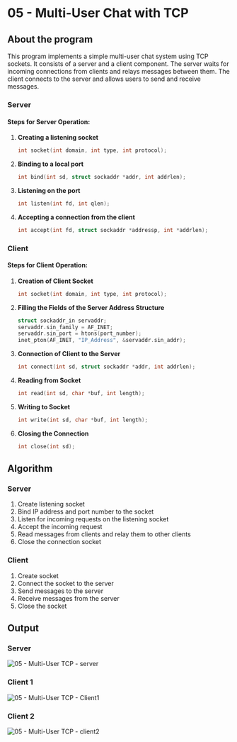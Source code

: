 # 05 - Multi-User Chat with TCP

## About the program

This program implements a simple multi-user chat system using TCP sockets. It consists of a server and a client component. The server waits for incoming connections from clients and relays messages between them. The client connects to the server and allows users to send and receive messages.

### Server

#### Steps for Server Operation:

1. **Creating a listening socket**

   ```c
   int socket(int domain, int type, int protocol);
   ```

2. **Binding to a local port**

   ```c
   int bind(int sd, struct sockaddr *addr, int addrlen);
   ```

3. **Listening on the port**

   ```c
   int listen(int fd, int qlen);
   ```

4. **Accepting a connection from the client**

   ```c
   int accept(int fd, struct sockaddr *addressp, int *addrlen);
   ```

### Client

#### Steps for Client Operation:

1. **Creation of Client Socket**

   ```c
   int socket(int domain, int type, int protocol);
   ```

2. **Filling the Fields of the Server Address Structure**

   ```c
   struct sockaddr_in servaddr;
   servaddr.sin_family = AF_INET;
   servaddr.sin_port = htons(port_number);
   inet_pton(AF_INET, "IP_Address", &servaddr.sin_addr);
   ```

3. **Connection of Client to the Server**

   ```c
   int connect(int sd, struct sockaddr *addr, int addrlen);
   ```

4. **Reading from Socket**

   ```c
   int read(int sd, char *buf, int length);
   ```

5. **Writing to Socket**

   ```c
   int write(int sd, char *buf, int length);
   ```

6. **Closing the Connection**

   ```c
   int close(int sd);
   ```

## Algorithm

### Server

1. Create listening socket
2. Bind IP address and port number to the socket
3. Listen for incoming requests on the listening socket
4. Accept the incoming request
5. Read messages from clients and relay them to other clients
6. Close the connection socket

### Client

1. Create socket
2. Connect the socket to the server
3. Send messages to the server
4. Receive messages from the server
5. Close the socket

## Output

### Server

![05 - Multi-User TCP - server](https://github.com/blackpeps/networklab2024/assets/126700907/33bd6be6-1357-4162-b0d6-30551936e4e5)


### Client 1

![05 - Multi-User TCP - Client1](https://github.com/blackpeps/networklab2024/assets/126700907/e61eb91a-fac9-4eb7-95d6-d26549441176)

### Client 2

![05 - Multi-User TCP - client2](https://github.com/blackpeps/networklab2024/assets/126700907/2863a374-fb70-4dd8-8996-2e1a5f45c895)
